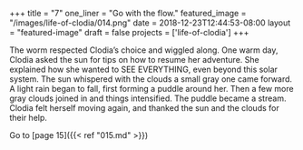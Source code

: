 +++
title = "7"
one_liner = "Go with the flow."
featured_image = "/images/life-of-clodia/014.png"
date = 2018-12-23T12:44:53-08:00
layout = "featured-image"
draft = false
projects = ['life-of-clodia']
+++

The worm respected Clodia’s choice and wiggled along. One warm day, Clodia asked the sun for tips on how to resume her adventure. She explained how she wanted to SEE EVERYTHING, even beyond this solar system. The sun whispered with the clouds a small gray one came forward. A light rain began to fall, first forming a puddle around her. Then a few more gray clouds joined in and things intensified. The puddle became a stream. Clodia felt herself moving again, and thanked the sun and the clouds for their help.

Go to [page 15]({{< ref "015.md" >}})
